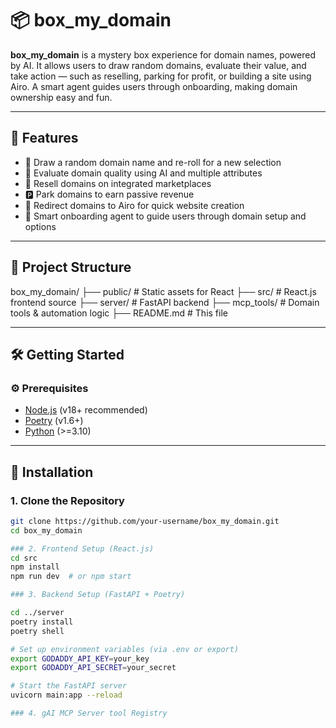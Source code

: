 # 📦 box_my_domain

**box_my_domain** is a mystery box experience for domain names, powered by AI. It allows users to draw random domains, evaluate their value, and take action — such as reselling, parking for profit, or building a site using Airo. A smart agent guides users through onboarding, making domain ownership easy and fun.

---

## 🚀 Features

- 🎲 Draw a random domain name and re-roll for a new selection  
- 🧠 Evaluate domain quality using AI and multiple attributes  
- 💸 Resell domains on integrated marketplaces  
- 🅿️ Park domains to earn passive revenue  
- 🔗 Redirect domains to Airo for quick website creation  
- 🤖 Smart onboarding agent to guide users through domain setup and options  

---

## 📂 Project Structure

box_my_domain/
├── public/ # Static assets for React
├── src/ # React.js frontend source
├── server/ # FastAPI backend
├── mcp_tools/ # Domain tools & automation logic
├── README.md # This file

---

## 🛠️ Getting Started

### ⚙️ Prerequisites

- [Node.js](https://nodejs.org/) (v18+ recommended)  
- [Poetry](https://python-poetry.org/) (v1.6+)  
- [Python](https://www.python.org/downloads/) (>=3.10)  

---

## 🧩 Installation

### 1. Clone the Repository

```bash
git clone https://github.com/your-username/box_my_domain.git
cd box_my_domain

### 2. Frontend Setup (React.js)
cd src
npm install
npm run dev  # or npm start

### 3. Backend Setup (FastAPI + Poetry)

cd ../server
poetry install
poetry shell

# Set up environment variables (via .env or export)
export GODADDY_API_KEY=your_key
export GODADDY_API_SECRET=your_secret

# Start the FastAPI server
uvicorn main:app --reload

### 4. gAI MCP Server tool Registry

